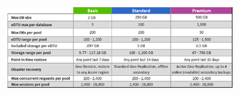 ![エラスティック データベース プールのサービス階層](./media/sql-database-service-tiers-table-elastic-db-pools/sql-database-service-tiers-table-elastic-db-pools.png) 
